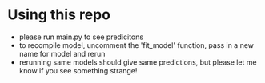 # Using this repo #
- please run main.py to see predicitons
- to recompile model, uncomment the 'fit_model' function, pass in a new name for model and rerun
- rerunning same models should give same predictions, but please let me know if you see something strange!
